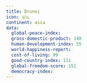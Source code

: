```yaml
---
title: Brunei
icon: 🇧🇳
continent: asia
data:
  global-peace-index:
  gross-domestic-product: 140
  human-development-index: 55
  world-happiness-report:
  cost-of-living: 99
  good-country-index: 111
  global-freedom-score: 151
  democracy-index:
---
```


